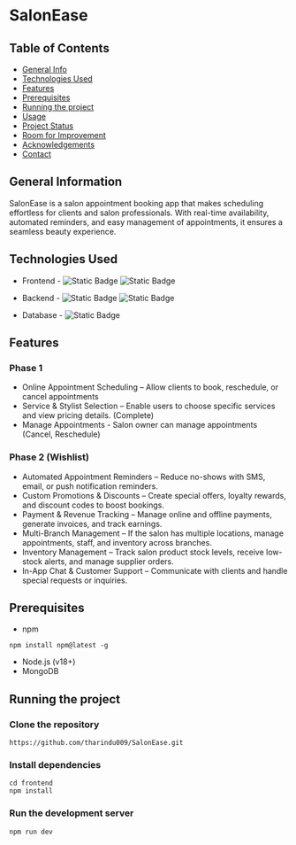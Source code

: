 # SalonEase

## Table of Contents

- [General Info](##general-information)
- [Technologies Used](##technologies-used)
- [Features](##features)
- [Prerequisites](##prerequisites)
- [Running the project](##setup)
- [Usage](#usage)
- [Project Status](#project-status)
- [Room for Improvement](#room-for-improvement)
- [Acknowledgements](#acknowledgements)
- [Contact](#contact)

## General Information
SalonEase is a salon appointment booking app that makes scheduling effortless for clients and salon professionals. With real-time availability, automated reminders, and easy management of appointments, it ensures a seamless beauty experience.


## Technologies Used

- Frontend - ![Static Badge](https://img.shields.io/badge/react%20-%20%2320232A?style=for-the-badge&logo=React)
                    ![Static Badge](https://img.shields.io/badge/Bootstrap-563D7C?style=for-the-badge&logo=Bootstrap&logoColor=white)

- Backend - ![Static Badge](https://img.shields.io/badge/Node.js%20-%20%2320232A?style=for-the-badge&logo=nodedotjs)
                    ![Static Badge](https://img.shields.io/badge/express.js%20-%20%2320232A?style=for-the-badge&logo=express)

- Database - ![Static Badge](https://img.shields.io/badge/mongodb%20-%20black?style=for-the-badge&logo=mongodb)


## Features
### Phase 1
 - Online Appointment Scheduling – Allow clients to book, reschedule, or cancel appointments
 - Service & Stylist Selection – Enable users to choose specific services and view pricing details. (Complete)
 - Manage Appointments - Salon owner can manage appointments (Cancel, Reschedule)
 
 ### Phase 2 (Wishlist)
 - Automated Appointment Reminders – Reduce no-shows with SMS, email, or push notification reminders.
 - Custom Promotions & Discounts – Create special offers, loyalty rewards, and discount codes to boost bookings.
 - Payment & Revenue Tracking – Manage online and offline payments, generate invoices, and track earnings.
 - Multi-Branch Management – If the salon has multiple locations, manage appointments, staff, and inventory across branches.
 - Inventory Management – Track salon product stock levels, receive low-stock alerts, and manage supplier orders.
 - In-App Chat & Customer Support – Communicate with clients and handle special requests or inquiries.

## Prerequisites

 - npm
  ```
  npm install npm@latest -g
  ```
  - Node.js (v18+) 
  - MongoDB 

## Running the project

### Clone the repository
```
https://github.com/tharindu009/SalonEase.git
```
### Install dependencies
```
cd frontend
npm install
```
### Run the development server
```
npm run dev
```
